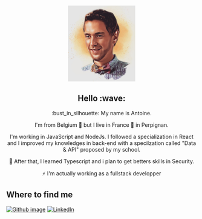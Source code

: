 <main align="center" style="display:flex flex-direction:row justify-content:space-between">
  <img src="https://github.com/antoinelefrancq/antoinelefrancq/blob/main/img/picture_catonized.jpeg" alt="Antoine Lefrancq" height="200"/>
  <section style="display:block">
    <h1>Hello :wave: </h1>
    <p>:bust_in_silhouette: My name is Antoine.</p>
    <p> I'm from Belgium 🍟 but I live in France 🍷 in Perpignan.</p>
    <p>I'm working in JavaScript and NodeJs. I followed a specialization in React and I improved my knowledges in back-end with a specilzation called "Data &  API" proposed by my school.</p>
    <p>🌱 After that, I learned Typescript and  i plan to get betters skills in Security.</p>
    <p>⚡ I'm actually working as a fullstack developper</p>
  </section>
</main>

<h2>Where to find me</h3>
<p>
<a href="https://https://github.com/antoinelefrancq" target="_blank"><img alt="Github image" src="https://img.shields.io/badge/GitHub-%2312100E.svg?&style=for-the-badge&logo=Github&logoColor=white" /></a>
<a href="https://www.linkedin.com/in/antoine-lefrancq/" target="_blank"><img alt="LinkedIn" src="https://img.shields.io/badge/linkedin-%230077B5.svg?&style=for-the-badge&logo=linkedin&logoColor=white" /></a> 
</p>
